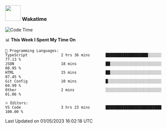 ### <img src="https://media.giphy.com/media/VgCDAzcKvsR6OM0uWg/giphy.gif" width="50"> Wakatime

  <!--START_SECTION:waka-->
![Code Time](http://img.shields.io/badge/Code%20Time-1%2C384%20hrs%2014%20mins-blue)

📊 **This Week I Spent My Time On** 

```text
💬 Programming Languages: 
TypeScript               2 hrs 36 mins       ███████████████████░░░░░░   77.13 % 
JSON                     18 mins             ██░░░░░░░░░░░░░░░░░░░░░░░   08.95 % 
HTML                     15 mins             ██░░░░░░░░░░░░░░░░░░░░░░░   07.45 % 
Git Config               10 mins             █░░░░░░░░░░░░░░░░░░░░░░░░   04.99 % 
Other                    2 mins              ░░░░░░░░░░░░░░░░░░░░░░░░░   01.06 % 

🔥 Editors: 
VS Code                  3 hrs 23 mins       █████████████████████████   100.00 % 
```


 Last Updated on 01/05/2023 16:02:18 UTC
<!--END_SECTION:waka-->
